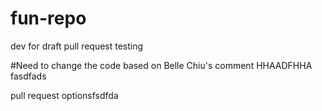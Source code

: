 # fun-repo

dev for draft pull request testing

#Need to change the code based on Belle Chiu's comment
HHAADFHHA
fasdfads

pull request optionsfsdfda